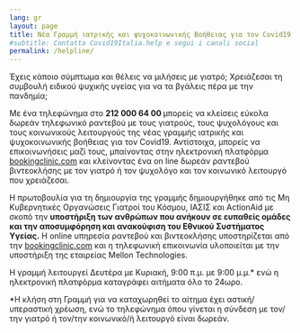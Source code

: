 ```yaml
---
lang: gr
layout: page
title: Νέα Γραμμή ιατρικής και ψυχοκοινωνικής Βοήθειας για τον Covid19 
#subtitle: Contatta Covid19Italia.help e segui i canali social
permalink: /helpline/
---
```


<div>
	<p>
		Έχεις κάποιο σύμπτωμα και θέλεις να μιλήσεις με γιατρό; Χρειάζεσαι τη συμβουλή ειδικού ψυχικής υγείας για να τα βγάλεις πέρα με την πανδημία;
	</p>
	<p>
	Με ένα τηλεφώνημα στο <b> 212 000 64 00 </b> μπορείς να κλείσεις εύκολα δωρεάν τηλεφωνικό ραντεβού με τους γιατρούς, τους ψυχολόγους και τους κοινωνικούς λειτουργούς της νέας γραμμής ιατρικής και ψυχοκοινωνικής βοήθειας για τον Covid19. Αντίστοιχα, μπορείς να επικοινωνήσεις μαζί τους, μπαίνοντας στην ηλεκτρονική πλατφόρμα <a href="https://www.bookingclinic.com/el">bookingclinic.com</a> και κλείνοντας ένα on line δωρεάν ραντεβού βιντεοκλήσης με τον γιατρό ή τον ψυχολόγο και τον κοινωνικό λειτουργό που χρειάζεσαι.
	</p>
	<p>
		Η πρωτοβουλία για τη δημιουργία της γραμμής δημιουργήθηκε από τις Μη Κυβερνητικές Οργανώσεις Γιατροί του Κόσμου, ΙΑΣΙΣ και ActionAid με σκοπό την <b> υποστήριξη των ανθρώπων που ανήκουν σε ευπαθείς ομάδες και την αποσυμφόρηση και ανακούφιση του Εθνικού Συστήματος Υγείας.</b> Η online υπηρεσία ραντεβού και βιντεοκλήσης υποστηρίζεται από την <a href="https://www.bookingclinic.com/el">bookingclinic.com</a> και η τηλεφωνική επικοινωνία υλοποιείται με την υποστήριξη της εταιρείας Mellon Technologies.
	</p>
	<p>
		Η γραμμή λειτουργεί Δευτέρα με Κυριακή, 9:00 π.μ. με 9:00 μ.μ.* ενώ η ηλεκτρονική πλατφόρμα καταγράφει αιτήματα όλο το 24ωρο.
	</p>
	<p>
		*H κλήση στη Γραμμή για να καταχωρηθεί το αίτημα έχει αστική/υπεραστική χρέωση, ενώ το τηλεφώνημα όπου γίνεται η σύνδεση με τον/την γιατρό ή τον/την κοινωνικό/ή λειτουργό είναι δωρεάν.
	</p>
</div>
